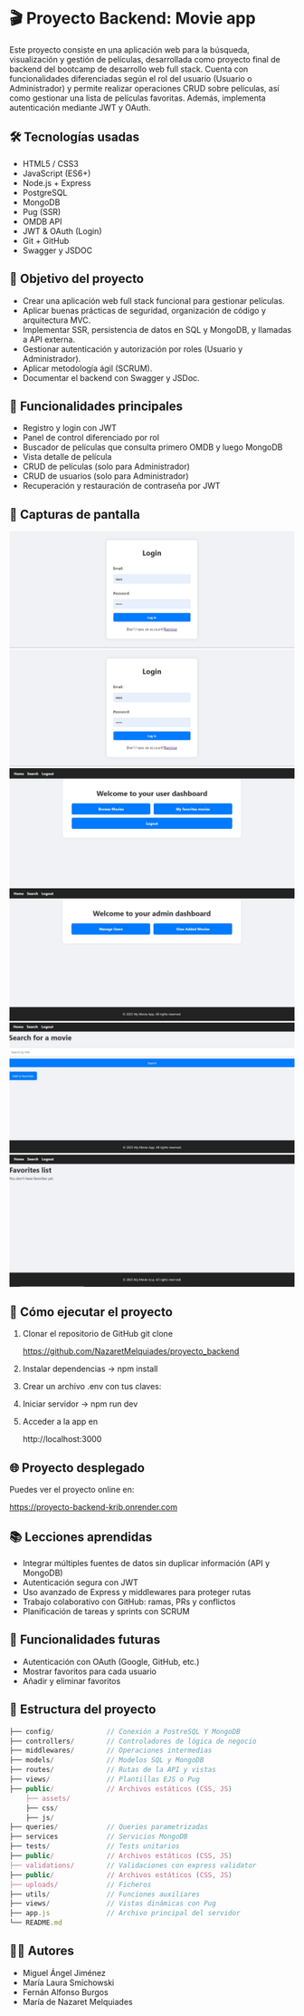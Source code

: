 # 🎬 Proyecto Backend: Movie app
Este proyecto consiste en una aplicación web para la búsqueda, visualización y gestión de películas, desarrollada como proyecto final de backend del bootcamp de desarrollo web full stack.
Cuenta con funcionalidades diferenciadas según el rol del usuario (Usuario o Administrador) y permite realizar operaciones CRUD sobre películas, así como gestionar una lista de películas favoritas.
Además, implementa autenticación mediante JWT y OAuth.

## 🛠️ Tecnologías usadas
- HTML5 / CSS3
- JavaScript (ES6+)
- Node.js + Express
- PostgreSQL
- MongoDB
- Pug (SSR)
- OMDB API
- JWT & OAuth (Login)
- Git + GitHub
- Swagger y JSDOC

## 🎯 Objetivo del proyecto
- Crear una aplicación web full stack funcional para gestionar películas.
- Aplicar buenas prácticas de seguridad, organización de código y arquitectura MVC.
- Implementar SSR, persistencia de datos en SQL y MongoDB, y llamadas a API externa.
- Gestionar autenticación y autorización por roles (Usuario y Administrador).
- Aplicar metodología ágil (SCRUM).
- Documentar el backend con Swagger y JSDoc.

## 🧩 Funcionalidades principales
- Registro y login con JWT
- Panel de control diferenciado por rol
- Buscador de películas que consulta primero OMDB y luego MongoDB
- Vista detalle de película
- CRUD de películas (solo para Administrador)
- CRUD de usuarios (solo para Administrador)
- Recuperación y restauración de contraseña por JWT

## 📸 Capturas de pantalla
![Signup](public\assets\LOGIN.jpg)
![Login](public\assets\LOGIN.jpg)
![UserDashboard](public\assets\USERDASHBOARD.jpg)    
![AdminDashboard](public\assets\ADMINDASHBOARD.jpg)
![Buscador](public\assets\BUSCADOR.jpg)
![Favs](public\assets\FAVORITES.jpg)

## 🚀 Cómo ejecutar el proyecto
1. Clonar el repositorio de GitHub
git clone

    https://github.com/NazaretMelquiades/proyecto_backend

2. Instalar dependencias -> npm install

3. Crear un archivo .env con tus claves:

4. Iniciar servidor -> npm run dev

5. Acceder a la app en 

    http://localhost:3000

## 🌐 Proyecto desplegado
Puedes ver el proyecto online en:

https://proyecto-backend-krib.onrender.com

## 📚 Lecciones aprendidas
- Integrar múltiples fuentes de datos sin duplicar información (API y MongoDB)
- Autenticación segura con JWT
- Uso avanzado de Express y middlewares para proteger rutas
- Trabajo colaborativo con GitHub: ramas, PRs y conflictos
- Planificación de tareas y sprints con SCRUM

## 🔧 Funcionalidades futuras
- Autenticación con OAuth (Google, GitHub, etc.)
- Mostrar favoritos para cada usuario
- Añadir y eliminar favoritos 


## 📂 Estructura del proyecto
```js
├── config/             // Conexión a PostreSQL Y MongoDB    
├── controllers/        // Controladores de lógica de negocio
├── middlewares/        // Operaciones intermedias
├── models/             // Modelos SQL y MongoDB
├── routes/             // Rutas de la API y vistas
├── views/              // Plantillas EJS o Pug
├── public/             // Archivos estáticos (CSS, JS)
    ├── assets/ 
    ├── css/ 
    ├── js/ 
├── queries/            // Queries parametrizadas 
├── services            // Servicios MongoDB
├── tests/              // Tests unitarios 
├── public/             // Archivos estáticos (CSS, JS)
├── validations/        // Validaciones con express validator
├── public/             // Archivos estáticos (CSS, JS)
├── uploads/            // Ficheros
├── utils/              // Funciones auxiliares
├── views/              // Vistas dinámicas con Pug
├── app.js              // Archivo principal del servidor
└── README.md
```

 ## 🧑‍💻 Autores
- Miguel Ángel Jiménez 
- María Laura Smichowski
- Fernán Alfonso Burgos
- María de Nazaret Melquiades





